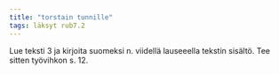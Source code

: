 ```yaml
---
title: "torstain tunnille"
tags: läksyt rub7.2
---
```


Lue teksti 3 ja kirjoita suomeksi n. viidellä lauseeella tekstin sisältö. Tee sitten työvihkon s. 12.